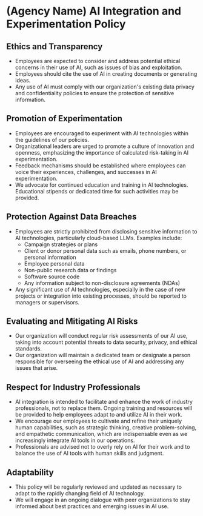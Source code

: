 # (Agency Name) AI Integration and Experimentation Policy

## Ethics and Transparency
   - Employees are expected to consider and address potential ethical concerns in their use of AI, such as issues of bias and exploitation.
   - Employees should cite the use of AI in creating documents or generating ideas.
   - Any use of AI must comply with our organization's existing data privacy and confidentiality policies to ensure the protection of sensitive information.
   
## Promotion of Experimentation
   - Employees are encouraged to experiment with AI technologies within the guidelines of our policies.
   - Organizational leaders are urged to promote a culture of innovation and openness, emphasizing the importance of calculated risk-taking in AI experimentation.
   - Feedback mechanisms should be established where employees can voice their experiences, challenges, and successes in AI experimentation.
   - We advocate for continued education and training in AI technologies. Educational stipends or dedicated time for such activities may be provided.

## Protection Against Data Breaches
   - Employees are strictly prohibited from disclosing sensitive information to AI technologies, particularly cloud-based LLMs. Examples include:
     - Campaign strategies or plans
     - Client or donor personal data such as emails, phone numbers, or personal information
     - Employee personal data
     - Non-public research data or findings
     - Software source code
     - Any information subject to non-disclosure agreements (NDAs)
   - Any significant use of AI technologies, especially in the case of new projects or integration into existing processes, should be reported to managers or supervisors.

## Evaluating and Mitigating AI Risks
   - Our organization will conduct regular risk assessments of our AI use, taking into account potential threats to data security, privacy, and ethical standards.
   - Our organization will maintain a dedicated team or designate a person responsible for overseeing the ethical use of AI and addressing any issues that arise.
   
## Respect for Industry Professionals
   - AI integration is intended to facilitate and enhance the work of industry professionals, not to replace them. Ongoing training and resources will be provided to help employees adapt to and utilize AI in their work.
   - We encourage our employees to cultivate and refine their uniquely human capabilities, such as strategic thinking, creative problem-solving, and empathetic communication, which are indispensable even as we increasingly integrate AI tools in our operations.
   - Professionals are advised not to overly rely on AI for their work and to balance the use of AI tools with human skills and judgment.
   
## Adaptability
   - This policy will be regularly reviewed and updated as necessary to adapt to the rapidly changing field of AI technology.
   - We will engage in an ongoing dialogue with peer organizations to stay informed about best practices and emerging issues in AI use.